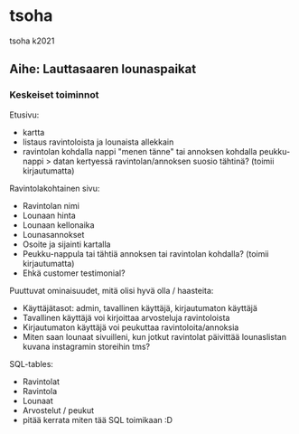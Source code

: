 # tsoha
tsoha k2021

## Aihe: Lauttasaaren lounaspaikat

### Keskeiset toiminnot

Etusivu:
- kartta
- listaus ravintoloista ja lounaista allekkain
- ravintolan kohdalla nappi "menen tänne" tai annoksen kohdalla peukku-nappi > datan kertyessä ravintolan/annoksen suosio tähtinä? (toimii kirjautumatta)

Ravintolakohtainen sivu:
- Ravintolan nimi
- Lounaan hinta
- Lounaan kellonaika
- Lounasannokset
- Osoite ja sijainti kartalla
- Peukku-nappula tai tähtiä annoksen tai ravintolan kohdalla? (toimii kirjautumatta)
- Ehkä customer testimonial?

Puuttuvat ominaisuudet, mitä olisi hyvä olla / haasteita:
- Käyttäjätasot: admin, tavallinen käyttäjä, kirjautumaton käyttäjä
- Tavallinen käyttäjä voi kirjoittaa arvosteluja ravintoloista
- Kirjautumaton käyttäjä voi peukuttaa ravintoloita/annoksia
- Miten saan lounaat sivuilleni, kun jotkut ravintolat päivittää lounaslistan kuvana instagramin storeihin tms? 

SQL-tables:
- Ravintolat
- Ravintola
- Lounaat
- Arvostelut / peukut
- pitää kerrata miten tää SQL toimikaan :D 

